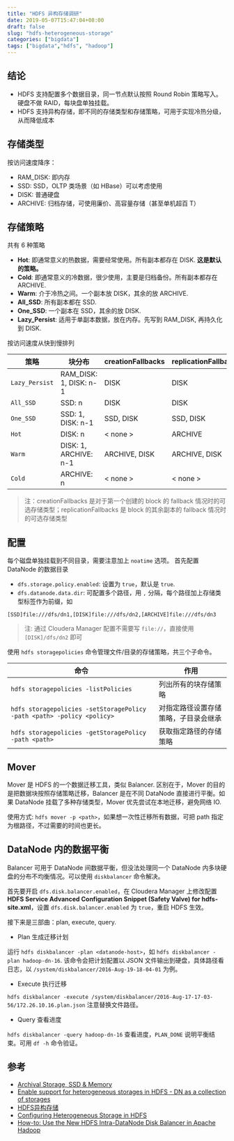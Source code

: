 ```yaml
---
title: "HDFS 异构存储调研"
date: 2019-05-07T15:47:04+08:00
draft: false
slug: "hdfs-heterogeneous-storage"
categories: ["bigdata"]
tags: ["bigdata","hdfs", "hadoop"]
---
```


## 结论

- HDFS 支持配置多个数据目录，同一节点默认按照 Round Robin 策略写入。硬盘不做 RAID，每块盘单独挂载。
- HDFS 支持异构存储，即不同的存储类型和存储策略，可用于实现冷热分级，从而降低成本

## 存储类型

按访问速度降序：

- RAM_DISK: 即内存
- SSD: SSD，OLTP 类场景（如 HBase）可以考虑使用
- DISK: 普通硬盘
- ARCHIVE: 归档存储，可使用廉价、高容量存储（甚至单机超百 T）

<!--more-->

## 存储策略

共有 6 种策略

- **Hot**: 即通常意义的热数据，需要经常使用。所有副本都存在 DISK. **这是默认的策略。**
- **Cold**: 即通常意义的冷数据，很少使用，主要是归档备份。所有副本都存在 ARCHIVE.
- **Warm**: 介于冷热之间。一个副本放 DISK，其余的放 ARCHIVE.
- **All_SSD**: 所有副本都在 SSD.
- **One_SSD**: 一个副本在 SSD，其余的放 DISK.
- **Lazy_Persist**: 适用于单副本数据，放在内存。先写到 RAM_DISK, 再持久化到 DISK.

按访问速度从快到慢排列

策略 | 块分布 | creationFallbacks | replicationFallbacks
----|----|----|----
`Lazy_Persist` | RAM_DISK: 1, DISK: n-1 | DISK | DISK
`All_SSD` | SSD: n | DISK | DISK
`One_SSD` | SSD: 1, DISK: n-1 | SSD, DISK | SSD, DISK
`Hot` | DISK: n | < none > | ARCHIVE
`Warm` | DISK: 1, ARCHIVE: n-1 | ARCHIVE, DISK | ARCHIVE, DISK
`Cold` | ARCHIVE: n | < none > | < none >

> 注：creationFallbacks 是对于第一个创建的 block 的 fallback 情况时的可选存储类型；replicationFallbacks 是 block 的其余副本的 fallback 情况时的可选存储类型

## 配置

每个磁盘单独挂载到不同目录，需要注意加上 `noatime` 选项。 首先配置 DataNode 的数据目录

- `dfs.storage.policy.enabled`: 设置为 `true`，默认是 `true`.
- `dfs.datanode.data.dir`: 可配置多个路径，用 `,` 分隔，每个路径加上存储类型标签作为前缀，如
  
```
[SSD]file:///dfs/dn1,[DISK]file:///dfs/dn2,[ARCHIVE]file:///dfs/dn3
```

> 注: 通过 Cloudera Manager 配置不需要写 `file://`，直接使用 `[DISK]/dfs/dn2` 即可

使用 `hdfs storagepolicies` 命令管理文件/目录的存储策略，共三个子命令。

命令 | 作用
----|----
`hdfs storagepolicies -listPolicies` | 列出所有的块存储策略
`hdfs storagepolicies -setStoragePolicy -path <path> -policy <policy>` | 对指定路径设置存储策略，子目录会继承
`hdfs storagepolicies -getStoragePolicy -path <path>` | 获取指定路径的存储策略

## Mover

Mover 是 HDFS 的一个数据迁移工具，类似 Balancer. 区别在于，Mover 的目的是把数据块按照存储策略迁移，Balancer 是在不同 DataNode 直接进行平衡。如果 DataNode 挂载了多种存储类型，Mover 优先尝试在本地迁移，避免网络 IO.

使用方式: `hdfs mover -p <path>`，如果想一次性迁移所有数据，可把 path 指定为根路径，不过需要的时间也更长。

## DataNode 内的数据平衡

Balancer 可用于 DataNode 间数据平衡，但没法处理同一个 DataNode 内多块硬盘的分布不均衡情况。可以使用 `diskbalancer` 命令解决。

首先要开启 `dfs.disk.balancer.enabled`，在 Cloudera Manager 上修改配置 **HDFS Service Advanced Configuration Snippet (Safety Valve) for hdfs-site.xml**，设置 `dfs.disk.balancer.enabled` 为 `true`，重启 HDFS 生效。

接下来是三部曲：plan, execute, query.

- Plan 生成迁移计划

运行 `hdfs diskbalancer -plan <datanode-host>`，如 `hdfs diskbalancer -plan hadoop-dn-16`. 该命令会把计划配置以 JSON 文件输出到硬盘，具体路径看日志，以 `/system/diskbalancer/2016-Aug-19-18-04-01` 为例。

- Execute 执行迁移

`hdfs diskbalancer -execute /system/diskbalancer/2016-Aug-17-17-03-56/172.26.10.16.plan.json` 注意替换文件路径。

- Query 查看进度

`hdfs diskbalancer -query hadoop-dn-16` 查看进度，`PLAN_DONE` 说明平衡结束。可用 `df -h` 命令验证。

## 参考

- [Archival Storage, SSD & Memory](http://hadoop.apache.org/docs/stable/hadoop-project-dist/hadoop-hdfs/ArchivalStorage.html)
- [Enable support for heterogeneous storages in HDFS - DN as a collection of storages](https://issues.apache.org/jira/browse/HDFS-2832)
- [HDFS异构存储](https://blog.csdn.net/androidlushangderen/article/details/51105876)
- [Configuring Heterogeneous Storage in HDFS](https://www.cloudera.com/documentation/enterprise/5-14-x/topics/admin_heterogeneous_storage_oview.html)
- [How-to: Use the New HDFS Intra-DataNode Disk Balancer in Apache Hadoop](https://blog.cloudera.com/how-to-use-the-new-hdfs-intra-datanode-disk-balancer-in-apache-hadoop/)
